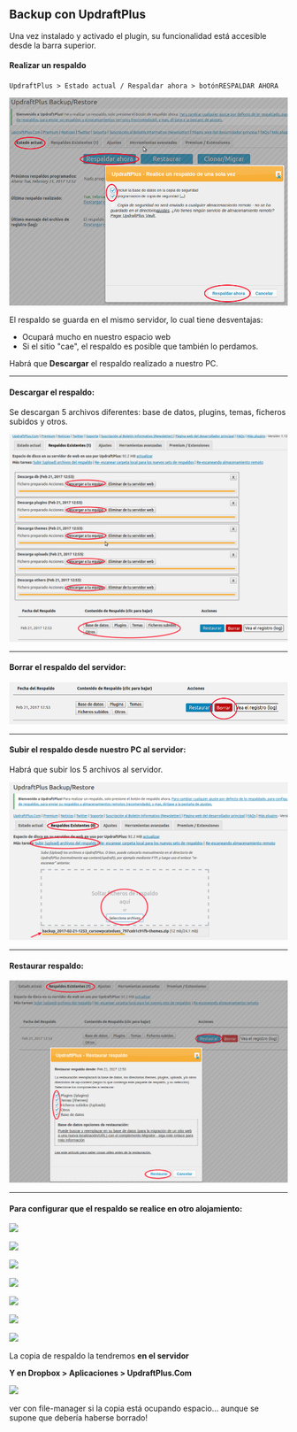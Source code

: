 ## Backup con UpdraftPlus

Una vez instalado y activado el plugin, su funcionalidad está accesible desde la barra superior.

#### Realizar un respaldo

`UpdraftPlus > Estado actual / Respaldar ahora > botónRESPALDAR AHORA`

![](/assets/realizar_respaldo.png)

El respaldo se guarda en el mismo servidor, lo cual tiene desventajas:

* Ocupará mucho en nuestro espacio web
* Si el sitio "cae", el respaldo es posible que también lo perdamos.

Habrá que **Descargar** el respaldo realizado a nuestro PC.

---

#### Descargar el respaldo:

Se descargan 5 archivos diferentes: base de datos, plugins, temas, ficheros subidos y otros.

![](/assets/descargar_respaldo.png)

---

#### Borrar el respaldo del servidor:

![](/assets/borrar_respaldo.png)

---

#### Subir el respaldo desde nuestro PC al servidor:

Habrá que subir los 5 archivos al servidor.

![](/assets/subir_respaldo.png)

---

#### Restaurar respaldo:

![](/assets/restaurar_respaldo.png)

---

#### Para configurar que el respaldo se realice en otro alojamiento:

![](/assets/Selección_026.png)

![](/assets/Selección_035.png)

![](/assets/Selección_027.png)

![](/assets/Selección_028.png)

![](/assets/Selección_029.png)

![](/assets/Selección_030.png)

![](/assets/Selección_031.png)

La copia de respaldo la tendremos **en el servidor**

**Y en Dropbox &gt; Aplicaciones &gt; UpdraftPlus.Com**

![](/assets/Selección_033.png)

ver con file-manager si la copia está ocupando espacio... aunque se supone que debería haberse borrado!

